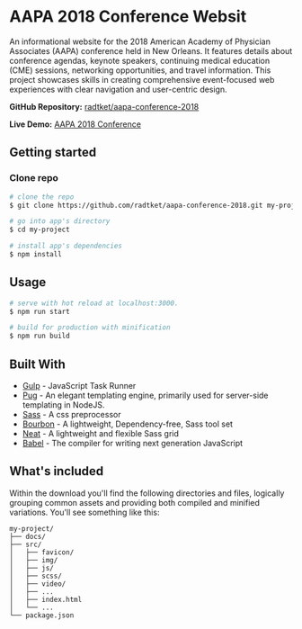 # AAPA 2018 Conference Websit

An informational website for the 2018 American Academy of Physician Associates (AAPA) conference held in New Orleans. It features details about conference agendas, keynote speakers, continuing medical education (CME) sessions, networking opportunities, and travel information. This project showcases skills in creating comprehensive event-focused web experiences with clear navigation and user-centric design.

**GitHub Repository:** [radtket/aapa-conference-2018](https://github.com/radtket/aapa-conference-2018)

**Live Demo:** [AAPA 2018 Conference](https://radtket.github.io/aapa-conference-2018/)

## Getting started

### Clone repo

```bash
# clone the repo
$ git clone https://github.com/radtket/aapa-conference-2018.git my-project

# go into app's directory
$ cd my-project

# install app's dependencies
$ npm install
```

## Usage

```bash
# serve with hot reload at localhost:3000.
$ npm run start

# build for production with minification
$ npm run build
```

## Built With

- [Gulp](https://gulpjs.com/) - JavaScript Task Runner
- [Pug](https://pugjs.org/api/getting-started.html) - An elegant templating engine, primarily used for server-side templating in NodeJS.
- [Sass](http://sass-lang.com/) - A css preprocessor
- [Bourbon](https://www.bourbon.io/) - A lightweight, Dependency-free, Sass tool set
- [Neat](https://neat.bourbon.io/) - A lightweight and flexible Sass grid
- [Babel](https://babeljs.io/) - The compiler for writing next generation JavaScript

## What's included

Within the download you'll find the following directories and files, logically grouping common assets and providing both compiled and minified variations. You'll see something like this:

```code
my-project/
├── docs/
├── src/
│   ├── favicon/
│   ├── img/
│   ├── js/
│   ├── scss/
│   ├── video/
│   ├── ...
│   ├── index.html
│   └── ...
└── package.json
```
